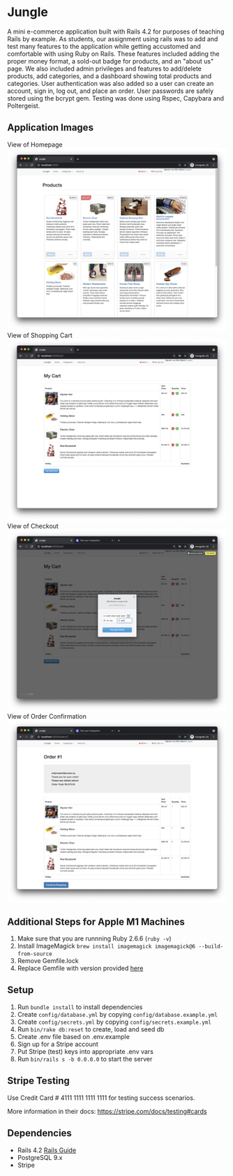 # Jungle

A mini e-commerce application built with Rails 4.2 for purposes of teaching Rails by example. As students, our assignment using rails was to add and test many features to the application while getting accustomed and comfortable with using Ruby on Rails. These features included adding the proper money format, a sold-out badge for products, and an "about us" page.  We also included admin privileges and features to add/delete products, add categories, and a dashboard showing total products and categories. User authentication was also added so a user can create an account, sign in, log out, and place an order.  User passwords are safely stored using the bcrypt gem. Testing was done using Rspec, Capybara and Poltergeist. 

## Application Images
View of Homepage
!["Homepage"](https://github.com/durabilliam/jungle-rails/blob/master/docs/001_Jungle-home-page.png)
View of Shopping Cart
!["Cart"](https://github.com/durabilliam/jungle-rails/blob/master/docs/002_Jungle-Cart_page.png)
View of Checkout
!["Checkout"](https://github.com/durabilliam/jungle-rails/blob/master/docs/003_Jungle-checkout.png)
View of Order Confirmation
!["Order Details"](https://github.com/durabilliam/jungle-rails/blob/master/docs/004_Jungle-order-confirmation.png)

## Additional Steps for Apple M1 Machines

1. Make sure that you are runnning Ruby 2.6.6 (`ruby -v`)
1. Install ImageMagick `brew install imagemagick imagemagick@6 --build-from-source`
2. Remove Gemfile.lock
3. Replace Gemfile with version provided [here](https://gist.githubusercontent.com/FrancisBourgouin/831795ae12c4704687a0c2496d91a727/raw/ce8e2104f725f43e56650d404169c7b11c33a5c5/Gemfile)

## Setup

1. Run `bundle install` to install dependencies
2. Create `config/database.yml` by copying `config/database.example.yml`
3. Create `config/secrets.yml` by copying `config/secrets.example.yml`
4. Run `bin/rake db:reset` to create, load and seed db
5. Create .env file based on .env.example
6. Sign up for a Stripe account
7. Put Stripe (test) keys into appropriate .env vars
8. Run `bin/rails s -b 0.0.0.0` to start the server

## Stripe Testing

Use Credit Card # 4111 1111 1111 1111 for testing success scenarios.

More information in their docs: <https://stripe.com/docs/testing#cards>

## Dependencies

* Rails 4.2 [Rails Guide](http://guides.rubyonrails.org/v4.2/)
* PostgreSQL 9.x
* Stripe
